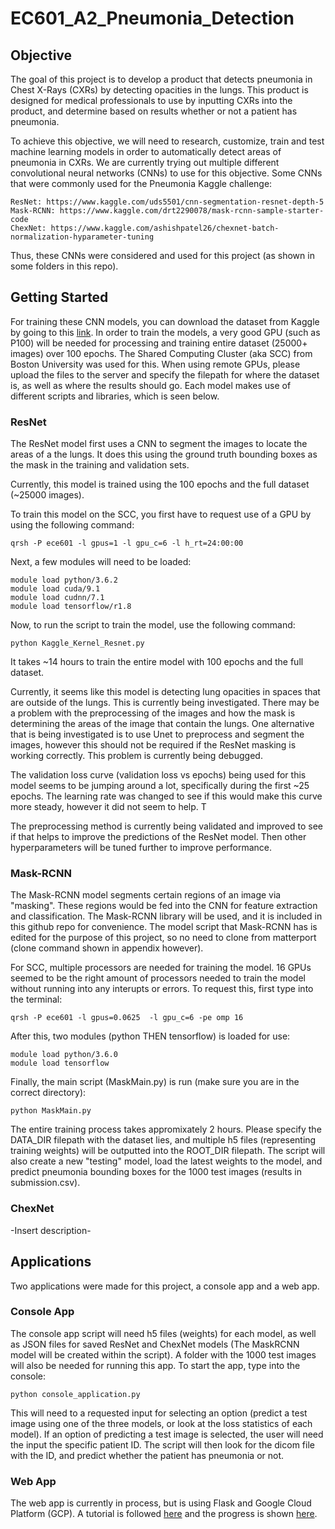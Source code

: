 # EC601_A2_Pneumonia_Detection

## Objective
The goal of this project is to develop a product that detects pneumonia in Chest X-Rays (CXRs) by detecting opacities in the lungs. This product is designed for medical professionals to use by inputting CXRs into the product, and determine based on results whether or not a patient has pneumonia.

To achieve this objective, we will need to research, customize, train and test machine learning models in order to automatically detect areas of pneumonia in CXRs. We are currently trying out multiple different convolutional neural networks (CNNs) to use for this objective. Some CNNs that were commonly used for the Pneumonia Kaggle challenge:
```
ResNet: https://www.kaggle.com/uds5501/cnn-segmentation-resnet-depth-5
Mask-RCNN: https://www.kaggle.com/drt2290078/mask-rcnn-sample-starter-code
ChexNet: https://www.kaggle.com/ashishpatel26/chexnet-batch-normalization-hyparameter-tuning
``` 
Thus, these CNNs were considered and used for this project (as shown in some folders in this repo). 

## Getting Started
For training these CNN models, you can download the dataset from Kaggle by going to this [link](https://www.kaggle.com/c/rsna-pneumonia-detection-challenge/data). In order to train the models, a very good GPU (such as P100) will be needed for processing and training entire dataset (25000+ images) over 100 epochs. The Shared Computing Cluster (aka SCC) from Boston University was used for this. When using remote GPUs, please upload the files to the server and specify the filepath for where the dataset is, as well as where the results should go. Each model makes use of different scripts and libraries, which is seen below.

### ResNet
The ResNet model first uses a CNN to segment the images to locate the areas of a the lungs. It does this using the ground truth bounding boxes as the mask in the training and validation sets. 

Currently, this model is trained using the 100 epochs and the full dataset (~25000 images). 

To train this model on the SCC, you first have to request use of a GPU by using the following command:
```
qrsh -P ece601 -l gpus=1 -l gpu_c=6 -l h_rt=24:00:00
```
Next, a few modules will need to be loaded:
```
module load python/3.6.2
module load cuda/9.1
module load cudnn/7.1
module load tensorflow/r1.8
```
Now, to run the script to train the model, use the following command:
```
python Kaggle_Kernel_Resnet.py
```
It takes ~14 hours to train the entire model with 100 epochs and the full dataset. 

Currently, it seems like this model is detecting lung opacities in spaces that are outside of the lungs. This is currently being investigated. There may be a problem with the preprocessing of the images and how the mask is determining the areas of the image that contain the lungs. One alternative that is being investigated is to use Unet to preprocess and segment the images, however this should not be required if the ResNet masking is working correctly. This problem is currently being debugged.

The validation loss curve (validation loss vs epochs) being used for this model seems to be jumping around a lot, specifically during the first ~25 epochs. The learning rate was changed to see if this would make this curve more steady, however it did not seem to help. T

The preprocessing method is currently being validated and improved to see if that helps to improve the predictions of the ResNet model. Then other hyperparameters will be tuned further to improve performance.

### Mask-RCNN
The Mask-RCNN model segments certain regions of an image via "masking". These regions would be fed into the CNN for feature extraction and classification. The Mask-RCNN library will be used, and it is included in this github repo for convenience. The model script that Mask-RCNN has is edited for the purpose of this project, so no need to clone from matterport (clone command shown in appendix however). 

For SCC, multiple processors are needed for training the model. 16 GPUs seemed to be the right amount of processors needed to train the model without running into any interupts or errors. To request this, first type into the terminal:
```
qrsh -P ece601 -l gpus=0.0625  -l gpu_c=6 -pe omp 16
```
After this, two modules (python THEN tensorflow) is loaded for use:
```
module load python/3.6.0
module load tensorflow
```
Finally, the main script (MaskMain.py) is run (make sure you are in the correct directory):
```
python MaskMain.py
```
The entire training process takes appromixately 2 hours. Please specify the DATA_DIR filepath with the dataset lies, and multiple h5 files (representing training weights) will be outputted into the ROOT_DIR filepath. The script will also create a new "testing" model, load the latest weights to the model, and predict pneumonia bounding boxes for the 1000 test images (results in submission.csv).

### ChexNet
-Insert description-

## Applications
Two applications were made for this project, a console app and a web app.

### Console App
The console app script will need h5 files (weights) for each model, as well as JSON files for saved ResNet and ChexNet models (The MaskRCNN model will be created within the script). A folder with the 1000 test images will also be needed for running this app. To start the app, type into the console:
```
python console_application.py
```
This will need to a requested input for selecting an option (predict a test image using one of the three models, or look at the loss statistics of each model). If an option of predicting a test image is selected, the user will need the input the specific patient ID. The script will then look for the dicom file with the ID, and predict whether the patient has pneumonia or not.

### Web App
The web app is currently in process, but is using Flask and Google Cloud Platform (GCP). A tutorial is followed [here](https://medium.freecodecamp.org/how-to-build-a-web-application-using-flask-and-deploy-it-to-the-cloud-3551c985e492) and the progress is shown [here](https://united-aviary-223117.appspot.com/).

 


